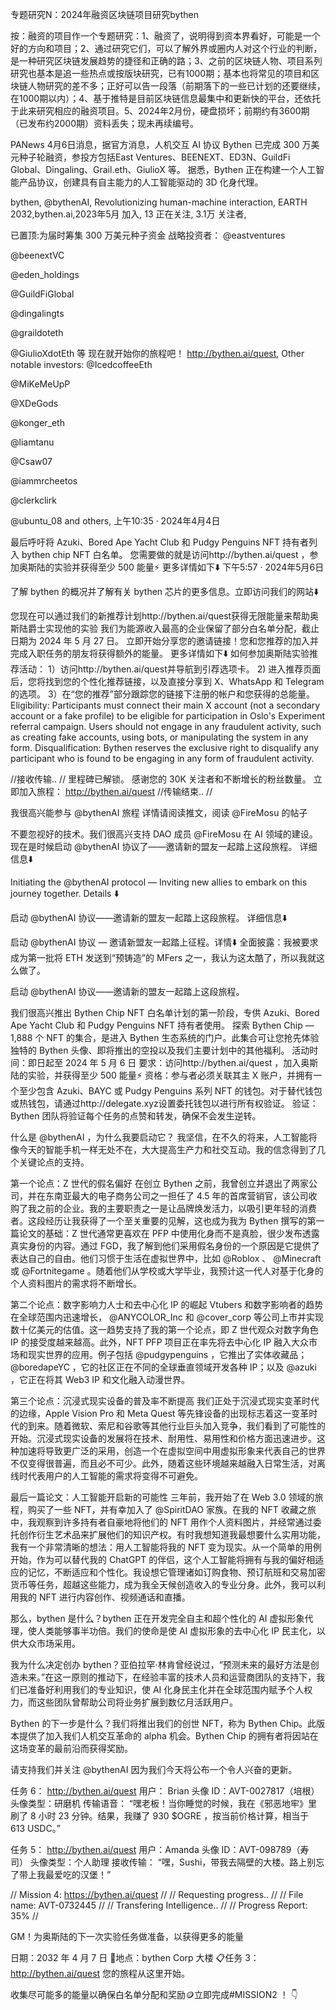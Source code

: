 专题研究N：2024年融资区块链项目研究bythen


按：融资的项目作一个专题研究：1、融资了，说明得到资本界看好，可能是一个好的方向和项目；2、通过研究它们，可以了解外界或圈内人对这个行业的判断，是一种研究区块链发展趋势的捷径和正确的路；3、之前的区块链人物、项目系列研究也基本是追一些热点或按版块研究，已有1000期；基本也将常见的项目和区块链人物研究的差不多；正好可以告一段落（前期落下的一些已计划的还要继续，在1000期以内）；4、基于推特是目前区块链信息最集中和更新快的平台，还依托于此来研究相应的融资项目。5、2024年2月份，硬盘损坏；前期约有3600期（已发布约2000期）资料丢失；现未再续编号。

PANews 4月6日消息，据官方消息，人机交互 AI 协议 Bythen 已完成 300 万美元种子轮融资，参投方包括East Ventures、BEENEXT、ED3N、GuildFi Global、Dingaling、Grail.eth、GiulioX 等。
据悉，Bythen 正在构建一个人工智能产品协议，创建具有自主能力的人工智能驱动的 3D 化身代理。

bythen,
@bythenAI,
Revolutionizing human-machine interaction,
EARTH 2032,bythen.ai,2023年5月 加入,
13 正在关注,
3.1万 关注者,

已置顶:为届时筹集 300 万美元种子资金
战略投资者： 
@eastventures
 
@beenextVC
 
@eden_holdings
 
@GuildFiGlobal
 
@dingalingts
 
@graildoteth
 
@GiulioXdotEth
等
现在就开始你的旅程吧！ http://bythen.ai/quest,
Other notable investors: 
@IcedcoffeeEth
 
@MiKeMeUpP
 
@XDeGods
 
@konger_eth
 
@liamtanu
 
@Csaw07
 
@iammrcheetos
 
@clerkclirk
 
@ubuntu_08
 and others,
上午10:35 · 2024年4月4日

最后呼吁将 Azuki、Bored Ape Yacht Club 和 Pudgy Penguins NFT 持有者列入 bythen chip NFT 白名单。
您需要做的就是访问http://bythen.ai/quest ，参加奥斯陆的实验并获得至少 500 能量⚡
更多详情如下⬇️
下午5:57 · 2024年5月6日

了解 bythen 的概况并了解有关 bythen 芯片的更多信息。立即访问我们的网站⬇️

您现在可以通过我们的新推荐计划http://bythen.ai/quest获得无限能量来帮助奥斯陆爵士实现他的实验
我们为能源收入最高的企业保留了部分白名单分配，截止日期为 2024 年 5 月 27 日。
立即开始分享您的邀请链接！您和您推荐的加入并完成入职任务的朋友将获得额外的能量。
更多详情如下⬇️
如何参加奥斯陆实验推荐活动：
1）访问http://bythen.ai/quest并导航到引荐选项卡。
2) 进入推荐页面后，您将找到您的个性化推荐链接，以及直接分享到 X、WhatsApp 和 Telegram 的选项。
3）在“您的推荐”部分跟踪您的链接下注册的帐户和您获得的总能量。
Eligibility: Participants must connect their main X account (not a secondary account or a fake profile) to be eligible for participation in Oslo's Experiment referral campaign. Users should not engage in any fraudulent activity, such as creating fake accounts, using bots, or manipulating the system in any form.
Disqualification: Bythen reserves the exclusive right to disqualify any participant who is found to be engaging in any form of fraudulent activity.

//接收传输.. //
里程碑已解锁。
感谢您的 30K 关注者和不断增长的粉丝数量。
立即加入旅程： http://bythen.ai/quest
//传输结束.. //

我很高兴能参与
@bythenAI
旅程
详情请阅读推文，阅读
@FireMosu
的帖子

不要忽视好的技术。我们很高兴支持 DAO 成员
@FireMosu
在 AI 领域的建设。
现在是时候启动
@bythenAI
协议了——邀请新的盟友一起踏上这段旅程。
详细信息⬇️

Initiating the 
@bythenAI
 protocol — Inviting new allies to embark on this journey together. Details ⬇️

启动
@bythenAI
协议——邀请新的盟友一起踏上这段旅程。
详细信息⬇️

启动
@bythenAI
协议 — 邀请新盟友一起踏上征程。详情⬇️
全面披露：我被要求成为第一批将 ETH 发送到“预铸造”的 MFers 之一，我认为这太酷了，所以我就这么做了。

启动
@bythenAI
协议——邀请新的盟友一起踏上这段旅程。

我们很高兴推出 Bythen Chip NFT 白名单计划的第一阶段，专供 Azuki、Bored Ape Yacht Club 和 Pudgy Penguins NFT 持有者使用。
探索 Bythen Chip — 1,888 个 NFT 的集合，是进入 Bythen 生态系统的门户。此集合可让您抢先体验独特的 Bythen 头像、即将推出的空投以及我们主要计划中的其他福利。
活动时间：即日起至 2024 年 5 月 6 日
要求：访问http://bythen.ai/quest ，加入奥斯陆的实验，并获得至少 500 能量⚡
资格：参与者必须关联其主 X 账户，并拥有一个至少包含 Azuki、BAYC 或 Pudgy Penguins 系列 NFT 的钱包。对于替代钱包或热钱包，请通过http://delegate.xyz设置委托钱包以进行所有权验证。
验证：Bythen 团队将验证每个任务的点赞和转发，确保不会发生逆转。

什么是
@bythenAI
 ，为什么我要启动它？
我坚信，在不久的将来，人工智能将像今天的智能手机一样无处不在，大大提高生产力和社交互动。我的信念得到了几个关键论点的支持。

第一个论点：Z 世代的假名偏好
在创立 Bythen 之前，我曾创立并退出了两家公司，并在东南亚最大的电子商务公司之一担任了 4.5 年的首席营销官，该公司收购了我之前的企业。我的主要职责之一是让品牌焕发活力，以吸引更年轻的消费者。这段经历让我获得了一个至关重要的见解，这也成为我为 Bythen 撰写的第一篇论文的基础：Z 世代通常更喜欢在 PFP 中使用化身而不是真脸，很少发布透露真实身份的内容。通过 FGD，我了解到他们采用假名身份的一个原因是它提供了表达自己的自由。他们习惯于生活在虚拟世界中，比如
@Roblox
 、 
@Minecraft
或
@Fortnitegame
 。随着他们从学校或大学毕业，我预计这一代人对基于化身的个人资料图片的需求将不断增长。

第二个论点：数字影响力人士和去中心化 IP 的崛起
Vtubers 和数字影响者的趋势在全球范围内迅速增长， 
@ANYCOLOR_Inc
和
@cover_corp
等公司上市并实现数十亿美元的估值。这一趋势支持了我的第一个论点，即 Z 世代观众对数字角色 IP 的接受度越来越高。此外，NFT PFP 项目正在率先将去中心化 IP 融入大众市场和现实世界的应用。例子包括
@pudgypenguins
 ，它推出了实体收藏品； 
@boredapeYC
 ，它的社区正在不同的全球垂直领域开发各种 IP；以及
@azuki
 ，它正在将其 Web3 IP 和文化融入动漫世界。

第三个论点：沉浸式现实设备的普及率不断提高
我们正处于沉浸式现实变革时代的边缘，Apple Vision Pro 和 Meta Quest 等先锋设备的出现标志着这一变革时代的到来。随着微软、索尼和谷歌等其他行业巨头加入竞争，我们看到了可能性的开始。沉浸式现实设备的发展将在技术、耐用性、易用性和价格方面迅速进步。这种加速将导致更广泛的采用，创造一个在虚拟空间中用虚拟形象来代表自己的世界不仅变得很普遍，而且必不可少。此外，随着这些环境越来越融入日常生活，对离线时代表用户的人工智能的需求将变得不可避免。

最后一篇论文：人工智能开启新的可能性
三年前，我开始了在 Web 3.0 领域的旅程，购买了一些 NFT，并有幸加入了
@SpiritDAO
家族。在我的 NFT 收藏之旅中，我观察到许多持有者自豪地将他们的 NFT 用作个人资料图片，并经常通过委托创作衍生艺术品来扩展他们的知识产权。有时我想知道我最想要什么实用功能，我有一个非常清晰的想法：用人工智能将我的 NFT 变为现实。从一个简单的用例开始，作为可以替代我的 ChatGPT 的伴侣，这个人工智能将拥有与我的偏好相适应的记忆，不断适应和个性化。我设想它管理诸如订购食物、预订航班和交易加密货币等任务，超越这些能力，成为我全天候创造收入的专业分身。此外，我可以利用我的 NFT 进行内容创作、视频通话和直播。

那么，bythen 是什么？bythen 正在开发完全自主和超个性化的 AI 虚拟形象代理，使人类能够事半功倍。我们的使命是使 AI 虚拟形象的去中心化 IP 民主化，以供大众市场采用。

我为什么决定创办 bythen？亚伯拉罕·林肯曾经说过，“预测未来的最好方法是创造未来。”在这一原则的推动下，在经验丰富的技术人员和运营商团队的支持下，我们已准备好利用我们的专业知识，使 AI 化身民主化并在全球范围内赋予个人权力，而这些团队曾帮助公司将业务扩展到数亿月活跃用户。

Bythen 的下一步是什么？我们将推出我们的创世 NFT，称为 Bythen Chip。此版本提供了加入我们人机交互革命的 alpha 机会。Bythen Chip 的拥有者将因站在这场变革的最前沿而获得奖励。

请支持我们并关注
@bythenAI
因为我们今天将公布一个令人兴奋的更新。

任务 6： http://bythen.ai/quest
用户： Brian
头像 ID：AVT-0027817（培根）
头像类型：研磨机
传输语音：
“嘿老板！当你睡觉的时候，我在《邪恶地牢》里刷了 8 小时 23 分钟。结果，我赚了 930 $OGRE ，按当前价格计算，相当于 613 USDC。”

任务 5： http://bythen.ai/quest
用户：Amanda
头像 ID：AVT-098789（寿司）
头像类型：个人助理
接收传输：
“嘿，Sushi，带我去隔壁的大楼。路上别忘了带上我最爱吃的汉堡！”

// Mission 4: https://bythen.ai/quest //
// Requesting progress.. //
// File name: AVT-0732445 //
// Transfering Intelligence.. //
// Progress Report: 35% //

GM！为奥斯陆的下一次实验任务做准备，以获得更多的能量

日期：2032 年 4 月 7 日
📍地点：bythen Corp 大楼
📋任务 3： http://bythen.ai/quest
您的旅程从这里开始。

收集尽可能多的能量以确保白名单分配和奖励🪙立即完成#MISSION2 ！ 👇

